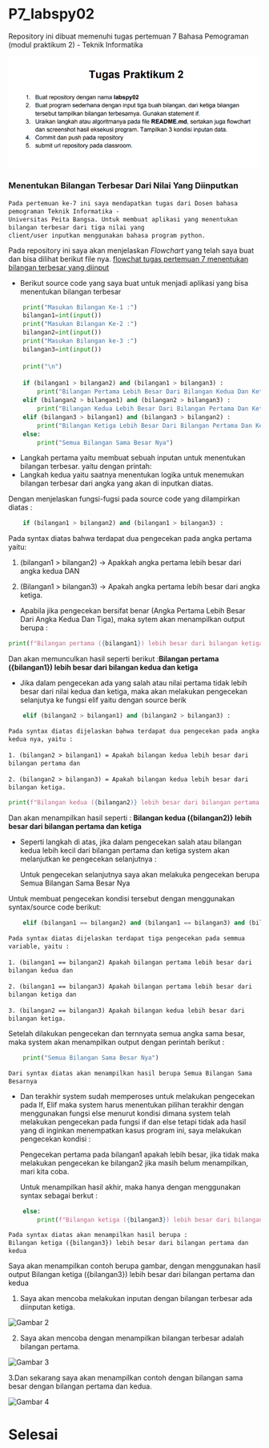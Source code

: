 # P7_labspy02

Repository ini dibuat memenuhi tugas pertemuan 7 Bahasa Pemograman (modul praktikum 2) - Teknik Informatika

![Gambar 1](Screenshots/Tugas.png)


### Menentukan Bilangan Terbesar Dari Nilai Yang Diinputkan

    Pada pertemuan ke-7 ini saya mendapatkan tugas dari Dosen bahasa pemograman Teknik Informatika - 
    Universitas Peita Bangsa. Untuk membuat aplikasi yang menentukan bilangan terbesar dari tiga nilai yang 
    client/user inputkan menggunakan bahasa program python.

Pada repository ini saya akan menjelaskan *Flowchart* yang telah saya buat dan bisa dilihat berikut file nya. [flowchat tugas pertemuan 7 menentukan bilangan terbesar yang diinput](flowerchat.pdf)

* Berikut source code yang saya buat untuk menjadi aplikasi yang bisa menentukan bilangan terbesar
````python
    print("Masukan Bilangan Ke-1 :")
    bilangan1=int(input())
    print("Masukan Bilangan Ke-2 :")
    bilangan2=int(input())
    print("Masukan Bilangan ke-3 :")
    bilangan3=int(input())

    print("\n")

    if (bilangan1 > bilangan2) and (bilangan1 > bilangan3) :
        print("Bilangan Pertama Lebih Besar Dari Bilangan Kedua Dan Ketiga")
    elif (bilangan2 > bilangan1) and (bilangan2 > bilangan3) :
        print("Bilangan Kedua Lebih Besar Dari Bilangan Pertama Dan Ketiga ")
    elif (bilangan3 > bilangan1) and (bilangan3 > bilangan2) :
        print("Bilangan Ketiga Lebih Besar Dari Bilangan Pertama Dan Kedua")
    else:
        print("Semua Bilangan Sama Besar Nya")
````
* Langkah pertama yaitu membuat sebuah inputan untuk menentukan bilangan terbesar. yaitu dengan printah:
* Langkah kedua yaitu saatnya menentukan logika untuk menemukan bilangan terbesar dari angka yang akan di inputkan diatas. 

Dengan menjelaskan fungsi-fugsi pada source code yang dilampirkan diatas : 

````python
    if (bilangan1 > bilangan2) and (bilangan1 > bilangan3) :
````
Pada syntax diatas bahwa terdapat dua pengecekan pada angka pertama yaitu: 

1. (bilangan1 > bilangan2) -> Apakkah angka pertama lebih besar dari angka kedua DAN

2. (Bilangan1 > bilangan3) -> Apakah angka pertama lebih besar dari angka ketiga.

* Apabila jika pengecekan bersifat benar (Angka Pertama Lebih Besar Dari Angka Kedua Dan Tiga), maka sytem akan menampilkan output berupa : 

````python
print(f"Bilangan pertama ({bilangan1}) lebih besar dari bilangan ketiga")
````
Dan akan memunculkan hasil seperti berikut :**Bilangan pertama ({bilangan1}) lebih besar dari bilangan kedua dan ketiga** 

* Jika dalam pengecekan ada yang salah atau nilai pertama tidak lebih besar dari nilai kedua dan ketiga, maka akan melakukan pengecekan selanjutya ke fungsi elif yaitu dengan source berik

````python
    elif (bilangan2 > bilangan1) and (bilangan2 > bilangan3) :
````    
    Pada syntax diatas dijelaskan bahwa terdapat dua pengecekan pada angka kedua nya, yaitu :

    1. (bilangan2 > bilangan1) = Apakah bilangan kedua lebih besar dari bilangan pertama dan

    2. (bilangan2 > bilangan3) = Apakah bilangan kedua lebih besar dari bilangan ketiga. 

````python
print(f"Bilangan kedua ({bilangan2)} lebih besar dari bilangan pertama dan ketiga")
````
Dan akan menampilkan hasil seperti : **Bilangan kedua ({bilangan2)} lebih besar dari bilangan pertama dan ketiga**

* Seperti langkah di atas, jika dalam pengecekan salah atau bilangan kedua lebih kecil dari bilangan pertama dan ketiga system akan melanjutkan ke pengecekan selanjutnya :

    Untuk pengecekan selanjutnya saya akan melakuka pengecekan berupa Semua Bilangan Sama Besar Nya

Untuk membuat pengecekan kondisi tersebut dengan menggunakan syntax/source code berikut:

````python 
    elif (bilangan1 == bilangan2) and (bilangan1 == bilangan3) and (bilangan2 == bilangan3) 
````

    Pada syntax diatas dijelaskan terdapat tiga pengecekan pada semmua variable, yaitu :
    
    1. (bilangan1 == bilangan2) Apakah bilangan pertama lebih besar dari bilangan kedua dan
    
    2. (bilangan1 == bilangan3) Apakah bilangan pertama lebih besar dari bilangan ketiga dan
    
    3. (bilangan2 == bilangan3) Apakah bilangan kedua lebih besar dari bilangan ketiga.

Setelah dilakukan pengecekan dan ternnyata semua angka sama besar, maka system akan menampilkan output dengan perintah berikut : 

````python
    print("Semua Bilangan Sama Besar Nya")
````

    Dari syntax diatas akan menampilkan hasil berupa Semua Bilangan Sama Besarnya

* Dan terakhir system sudah memperoses untuk melakukan pengecekan pada If, Elif maka system harus menentukan pilihan terakhir dengan menggunakan fungsi else menurut kondisi dimana system telah melakukan pengecekan pada fungsi if dan else tetapi tidak ada hasil yang di inginkan menempatkan kasus program ini, saya melakukan pengecekan kondisi :

    Pengecekan pertama pada bilangan1 apakah lebih besar, jika tidak maka melakukan pengecekan ke bilangan2 jika masih belum menampilkan, mari kita coba.

    Untuk menampilkan hasil akhir, maka hanya dengan menggunakan syntax sebagai berkut :
````python
    else:
        print(f"Bilangan ketiga ({bilangan3}) lebih besar dari bilangan pertama dan kedua")
`````

    Pada syntax diatas akan menampilkan hasil berupa :
    Bilangan ketiga ({bilangan3}) lebih besar dari bilangan pertama dan kedua

Saya akan menampilkan contoh berupa gambar, dengan menggunakan hasil output Bilangan ketiga ({bilangan3}) lebih besar dari bilangan pertama dan kedua 
1. Saya akan mencoba melakukan inputan dengan bilangan terbesar ada diinputan ketiga.

![Gambar 2](Screenshots/Hasil1.png)

2. Saya akan mencoba dengan menampilkan bilangan terbesar adalah bilangan pertama. 

![Gambar 3](Screenshots/Hasil2.png)

3.Dan sekarang saya akan menampilkan contoh dengan bilangan sama besar dengan bilangan pertama dan kedua. 

![Gambar 4](Screenshots/Hasil3.png)

# Selesai